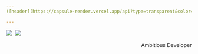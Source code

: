 ```yaml
---
![header](https://capsule-render.vercel.app/api?type=transparent&color=auto&height=200&section=header&text=SetUp%20Eggs&fontAlignY=50&fontSize=70&fontColor=396992&desc=GHWooo&descAlignY=75&descAlign=70&descSize=30)

---
```

<p>
  <p align="left">
    <a href="https://www.instagram.com/seohyun_lee_20/"><img src="https://img.shields.io/badge/Instagram-E4405F?style=flat-square&logo=Instagram&logoColor=white&link=https://www.instagram.com/hy__wuuuuuuuu/"/></a>&nbsp
    <a href="mailto:kathyleesh7@gmail.com"><img src="https://img.shields.io/badge/Gmail-d14836?style=flat-square&logo=Gmail&logoColor=white&link=ghw9174@gmail.com"/></a>
  </p>
  <p align="right">
    Ambitious Developer
  </p>
</p>

